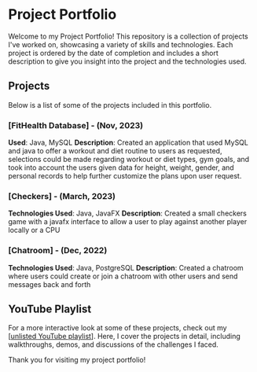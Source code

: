 # Project Portfolio

Welcome to my Project Portfolio! This repository is a collection of projects I've worked on, showcasing a variety of skills and technologies. 
Each project is ordered by the date of completion and includes a short description to give you insight into the project and the technologies used.

## Projects

Below is a list of some of the projects included in this portfolio.

### [FitHealth Database] - (Nov, 2023)
**Used**: Java, MySQL
**Description**: Created an application that used MySQL and java to offer a workout and diet routine to users as requested, selections could be made regarding workout or diet types, gym goals, and took into account the users given data
for height, weight, gender, and personal records to help further customize the plans upon user request.

### [Checkers] - (March, 2023)
**Technologies Used**: Java, JavaFX
**Description**: Created a small checkers game with a javafx interface to allow a user to play against another player locally or a CPU

### [Chatroom] - (Dec, 2022)
**Technologies Used**: Java, PostgreSQL 
**Description**: Created a chatroom where users could create or join a chatroom with other users and send messages back and forth

## YouTube Playlist

For a more interactive look at some of these projects, check out my [[unlisted YouTube playlist](https://www.youtube.com/playlist?list=PL751Uihv4zk-wRUfmvrLPG3SWuVUlReHk)]. Here, I cover the projects in detail, including walkthroughs, demos, and discussions of the challenges I faced.

Thank you for visiting my project portfolio!
